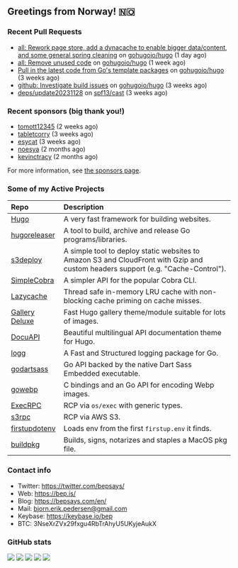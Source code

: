 ## Greetings from Norway! 🇳🇴

### Recent Pull Requests

- [all: Rework page store, add a dynacache to enable bigger data/content, and some general spring cleaning](https://github.com/gohugoio/hugo/pull/11830) on [gohugoio/hugo](https://github.com/gohugoio/hugo) (1 day ago)
- [all: Remove unused code](https://github.com/gohugoio/hugo/pull/11817) on [gohugoio/hugo](https://github.com/gohugoio/hugo) (1 week ago)
- [Pull in the latest code from Go&#39;s template packages](https://github.com/gohugoio/hugo/pull/11771) on [gohugoio/hugo](https://github.com/gohugoio/hugo) (3 weeks ago)
- [github: Investigate build issues](https://github.com/gohugoio/hugo/pull/11769) on [gohugoio/hugo](https://github.com/gohugoio/hugo) (3 weeks ago)
- [deps/update20231128](https://github.com/spf13/cast/pull/205) on [spf13/cast](https://github.com/spf13/cast) (3 weeks ago)

### Recent sponsors (big thank you!)

- [tomott12345](https://github.com/tomott12345) (2 weeks ago)
- [tabletcorry](https://github.com/tabletcorry) (3 weeks ago)
- [esycat](https://github.com/esycat) (3 weeks ago)
- [noesya](https://github.com/noesya) (2 months ago)
- [kevinctracy](https://github.com/kevinctracy) (2 months ago)

For more information, see [the sponsors page](https://github.com/sponsors/bep/).

### Some of my Active Projects

| Repo  | Description |
| :---------------------------------------- | :------------------------------------------- |
| [Hugo](https://github.com/gohugoio/hugo)|A very fast framework for building websites. |
| [hugoreleaser](https://github.com/gohugoio/hugoreleaser)| A tool to build, archive and release Go programs/libraries.  |
| [s3deploy](https://github.com/bep/s3deploy)| A simple tool to deploy static websites to Amazon S3 and CloudFront with Gzip and custom headers support (e.g. "Cache-Control").|
| [SimpleCobra](https://github.com/bep/simplecobra)|A simpler API for the popular Cobra CLI.|
| [Lazycache](https://github.com/bep/lazycache)| Thread safe in-memory LRU cache with non-blocking cache priming on cache misses.  |
| [Gallery Deluxe](https://github.com/bep/gallerydeluxe)|Fast Hugo gallery theme/module suitable for lots of images.  |
| [DocuAPI](https://github.com/bep/docuapi)| Beautiful multilingual API documentation theme for Hugo.  |
| [logg](https://github.com/bep/logg)| A Fast and Structured logging package for Go.  |
| [godartsass](https://github.com/bep/godartsass)| Go API backed by the native Dart Sass Embedded executable. |
| [gowebp](https://github.com/bep/gowebp)|C bindings and an Go API for encoding Webp images. |
| [ExecRPC](https://github.com/bep/execrpc)|RCP via `os/exec` with generic types.  |
| [s3rpc](https://github.com/bep/s3rpc)|RCP via AWS S3.|
| [firstupdotenv](https://github.com/bep/firstupdotenv)|Loads env from the first `firstup.env` it finds. |
| [buildpkg](https://github.com/bep/buildpkg)| Builds, signs, notarizes and staples a MacOS pkg file. |

### Contact info
- Twitter: https://twitter.com/bepsays/
- Web: https://bep.is/
- Blog: https://bepsays.com/en/
- Mail: bjorn.erik.pedersen@gmail.com
- Keybase: https://keybase.io/bep
- BTC: 3NseXrZVx29fxgu4RbTrAhyU5UKyjeAukX


### GitHub stats

![](https://github-profile-summary-cards.vercel.app/api/cards/profile-details?username=bep&theme=github)
![](https://github-profile-summary-cards.vercel.app/api/cards/repos-per-language?username=bep&theme=github)
![](https://github-profile-summary-cards.vercel.app/api/cards/most-commit-language?username=bep&theme=github)
![](https://github-profile-summary-cards.vercel.app/api/cards/stats?username=bep&theme=github)
![](https://github-profile-summary-cards.vercel.app/api/cards/productive-time?username=bep&theme=github)
